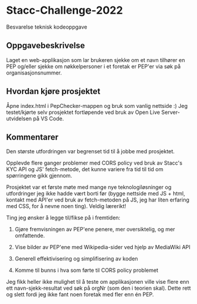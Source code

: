 # Stacc-Challenge-2022
Besvarelse teknisk kodeoppgave

## Oppgavebeskrivelse
Laget en web-applikasjon som lar brukeren sjekke om et navn tilhører en PEP og/eller sjekke om nøkkelpersoner i et foretak er PEP'er via søk på organisasjonsnummer.


## Hvordan kjøre prosjektet
Åpne index.html i PepChecker-mappen og bruk som vanlig nettside :)
Jeg testet/kjørte selv prosjektet fortløpende ved bruk av Open Live Server-utvidelsen på VS Code.

## Kommentarer
Den største utfordringen var begrenset tid til å jobbe med prosjektet. 

Opplevde flere ganger problemer med CORS policy ved bruk av Stacc's KYC API og JS' fetch-metode, det kunne variere fra tid til tid om spørringene gikk gjennom.

Prosjektet var et første møte med mange nye teknologiløsninger og utfordringer jeg ikke hadde vært borti før (bygge nettside med JS + html, kontakt med API'er ved bruk av fetch-metoden på JS, jeg har liten erfaring med CSS, for å nevne noen ting). Veldig lærerikt!

Ting jeg ønsker å legge til/fikse på i fremtiden:

1. Gjøre fremvisningen av PEP'ene penere, mer oversiktelig, og mer omfattende.

2. Vise bilder av PEP'ene med Wikipedia-sider ved hjelp av MediaWiki API

3. Generell effektivisering og simplifisering av koden

4. Komme til bunns i hva som førte til CORS policy problemet

Jeg fikk heller ikke mulighet til å teste om applikasjonen ville vise flere enn ett navn-sjekk-resultat ved søk på orgNr (som den i teorien skal).
Dette rett og slett fordi jeg ikke fant noen foretak med fler enn én PEP.
